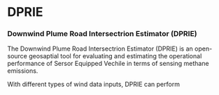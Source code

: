 # DPRIE

### Downwind Plume Road Intersectrion Estimator (DPRIE)

The Downwind Plume Road Intersectrion Estimator (DPRIE) is an open-source geosaptial tool for evaluating and estimating the operational performance of Sersor Equipped Vechile in terms of sensing methane emissions.  

With different types of wind data inputs, DPRIE can perform
